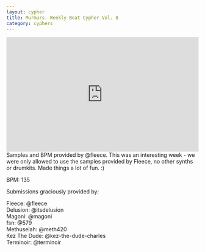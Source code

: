 ```yaml
---
layout: cypher 
title: Murmurs. Weekly Beat Cypher Vol. 8
category: cyphers
---
```

<iframe width="100%" height="300" scrolling="no" frameborder="no" src="https://w.soundcloud.com/player/?url=https%3A//api.soundcloud.com/tracks/151653386&amp;auto_play=false&amp;hide_related=true&amp;show_comments=true&amp;show_user=true&amp;show_reposts=false&amp;visual=true"></iframe>
<div class="descrip">Samples and BPM provided by @fleece. This was an interesting week - we were only allowed to use the samples provided by Fleece, no other synths or drumkits. Made things a lot of fun. :)

<p>BPM: 135

<p>Submissions graciously provided by:

<p>Fleece: @fleece <br />
Delusion: @itsdelusion<br />
Magoni: @magoni<br />
fsn: @579<br />
Methuselah: @meth420<br />
Kez The Dude: @kez-the-dude-charles<br />
Terminoir: @terminoir</div>
